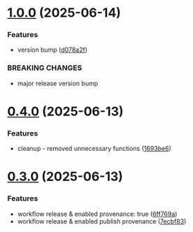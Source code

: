 # [1.0.0](https://github.com/JairajJangle/react-native-navigation-mode/compare/v0.4.0...v1.0.0) (2025-06-14)


### Features

* version bump ([d078a2f](https://github.com/JairajJangle/react-native-navigation-mode/commit/d078a2fb246fe1343b1cf3c47b8a4b4db57db8ae))


### BREAKING CHANGES

* major release version bump

# [0.4.0](https://github.com/JairajJangle/react-native-navigation-mode/compare/v0.3.0...v0.4.0) (2025-06-13)


### Features

* cleanup - removed unnecessary functions ([1693be6](https://github.com/JairajJangle/react-native-navigation-mode/commit/1693be6dc1d34a57d47f51aeda12fb7e45b9df5c))

# [0.3.0](https://github.com/JairajJangle/react-native-navigation-mode/compare/v0.2.0...v0.3.0) (2025-06-13)


### Features

* workflow release & enabled     provenance: true ([6ff769a](https://github.com/JairajJangle/react-native-navigation-mode/commit/6ff769a9d5f4e6df128f538ad73266bbdd8e8f9e))
* workflow release & enabled publish provenance ([7ecbf83](https://github.com/JairajJangle/react-native-navigation-mode/commit/7ecbf83e1433bb1c8a89468a75fcbe5ce529422c))

